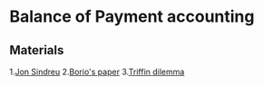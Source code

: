 # Balance of Payment accounting 

## Materials
1.[Jon Sindreu](https://twitter.com/jonsindreu/status/886249957447139328)
2.[Borio's paper](https://www.bis.org/publ/work525.pdf)
3.[Triffin dilemma](https://www.bis.org/publ/work684.pdf)
